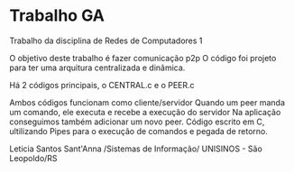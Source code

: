 # Trabalho GA
Trabalho da disciplina de Redes de Computadores 1 

O objetivo deste trabalho é fazer comunicação p2p
O código foi projeto para ter uma arquitura centralizada e dinâmica. 

Há 2 códigos principais, o CENTRAL.c e o PEER.c 

Ambos códigos funcionam como cliente/servidor
Quando um peer manda um comando, ele executa e recebe a execução do servidor
Na aplicação conseguimos também adicionar um novo peer.
Código escrito em C, ultilizando Pipes para o execução de comandos e pegada de retorno.

Leticia Santos Sant'Anna
/Sistemas de Informação/
UNISINOS - São Leopoldo/RS
